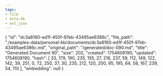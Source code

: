 ```yaml
---
tags:
- file
- kota-db
- ext_json
---
```

{
  "id": "dc3a8160-ed1f-450f-97eb-43495ae6386c",
  "file_path": "./examples-data/personal-kb/documents/dc3a8160-ed1f-450f-97eb-43495ae6386c.md",
  "original_path": "/generated/doc-090.md",
  "title": "Generated Document 90",
  "size": 202,
  "created": 1754608190,
  "updated": 1754608190,
  "hash": [
    33,
    179,
    190,
    235,
    155,
    27,
    216,
    237,
    59,
    112,
    149,
    122,
    142,
    39,
    251,
    0,
    72,
    250,
    37,
    30,
    235,
    212,
    120,
    200,
    95,
    195,
    64,
    58,
    167,
    239,
    54,
    110
  ],
  "embedding": null
}